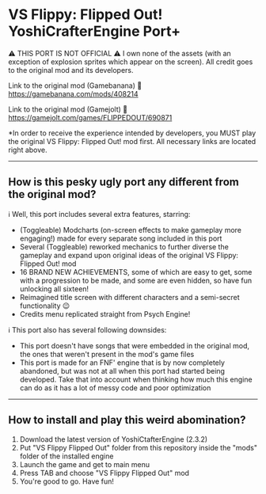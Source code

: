 # VS Flippy: Flipped Out! YoshiCrafterEngine Port+

⚠️ THIS PORT IS NOT OFFICIAL ⚠️
I own none of the assets (with an exception of explosion sprites which appear on the screen). All credit goes to the original mod and its developers.

Link to the original mod (Gamebanana)
🔗 https://gamebanana.com/mods/408214

Link to the original mod (Gamejolt)
🔗 https://gamejolt.com/games/FLIPPEDOUT/690871

*In order to receive the experience intended by developers, you MUST play the original VS Flippy: Flipped Out! mod first. All necessary links are located right above.

----------

## How is this pesky ugly port any different from the original mod?

ℹ️ Well, this port includes several extra features, starring:
- (Toggleable) Modcharts (on-screen effects to make gameplay more engaging!) made for every separate song included in this port
- Several (Toggleable) reworked mechanics to further diverse the gameplay and expand upon original ideas of the original VS Flippy: Flipped Out! mod
- 16 BRAND NEW ACHIEVEMENTS, some of which are easy to get, some with a progression to be made, and some are even hidden, so have fun unlocking all sixteen!
- Reimagined title screen with different characters and a semi-secret functionality 😉
- Credits menu replicated straight from Psych Engine!

ℹ️ This port also has several following downsides:
- This port doesn't have songs that were embedded in the original mod, the ones that weren't present in the mod's game files
- This port is made for an FNF' engine that is by now completely abandoned, but was not at all when this port had started being developed. Take that into account when thinking how much this engine can do as it has a lot of messy code and poor optimization

----------

## How to install and play this weird abomination?

1. Download the latest version of YoshiCtafterEngine (2.3.2)
2. Put "VS Flippy Flipped Out" folder from this repository inside the "mods" folder of the installed engine
3. Launch the game and get to main menu
4. Press TAB and choose "VS Flippy Flipped Out" mod
5. You're good to go. Have fun!